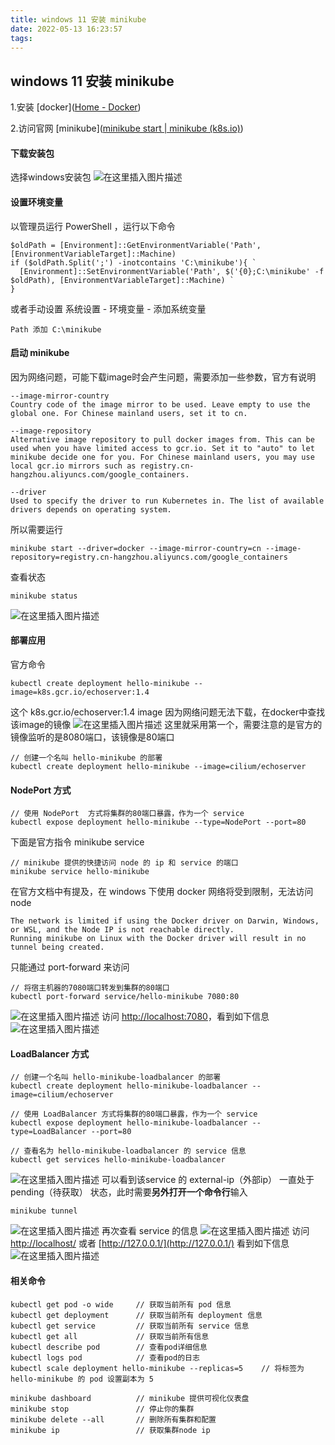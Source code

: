 ```yaml
---
title: windows 11 安装 minikube
date: 2022-05-13 16:23:57
tags:
---
```

## windows 11 安装 minikube

1.安装 [docker]([Home - Docker](https://www.docker.com/))

2.访问官网 [minikube]([minikube start | minikube (k8s.io)](https://minikube.sigs.k8s.io/docs/start/))

#### 下载安装包
选择windows安装包
![在这里插入图片描述](https://i-blog.csdnimg.cn/blog_migrate/ce853e6fe59ec21712e20f5fcb01665e.png)

#### 设置环境变量
以管理员运行 PowerShell ，运行以下命令
```
$oldPath = [Environment]::GetEnvironmentVariable('Path', [EnvironmentVariableTarget]::Machine)
if ($oldPath.Split(';') -inotcontains 'C:\minikube'){ `
  [Environment]::SetEnvironmentVariable('Path', $('{0};C:\minikube' -f $oldPath), [EnvironmentVariableTarget]::Machine) `
}
```
或者手动设置
系统设置 - 环境变量 - 添加系统变量
```
Path 添加 C:\minikube
```

#### 启动 minikube
因为网络问题，可能下载image时会产生问题，需要添加一些参数，官方有说明
```
--image-mirror-country
Country code of the image mirror to be used. Leave empty to use the global one. For Chinese mainland users, set it to cn.

--image-repository
Alternative image repository to pull docker images from. This can be used when you have limited access to gcr.io. Set it to "auto" to let minikube decide one for you. For Chinese mainland users, you may use local gcr.io mirrors such as registry.cn-hangzhou.aliyuncs.com/google_containers.

--driver
Used to specify the driver to run Kubernetes in. The list of available drivers depends on operating system.
```
所以需要运行
```
minikube start --driver=docker --image-mirror-country=cn --image-repository=registry.cn-hangzhou.aliyuncs.com/google_containers
```
查看状态
```
minikube status
```
![在这里插入图片描述](https://i-blog.csdnimg.cn/blog_migrate/3db280eef438e6340e4c667bbd927d3d.png)
#### 部署应用
官方命令
```
kubectl create deployment hello-minikube --image=k8s.gcr.io/echoserver:1.4
```
这个 k8s.gcr.io/echoserver:1.4 image 因为网络问题无法下载，在docker中查找该image的镜像
![在这里插入图片描述](https://i-blog.csdnimg.cn/blog_migrate/7a6b831a0ff05cb7458927348e94cdf5.png)
这里就采用第一个，需要注意的是官方的镜像监听的是8080端口，该镜像是80端口
```
// 创建一个名叫 hello-minikube 的部署
kubectl create deployment hello-minikube --image=cilium/echoserver
```
#### NodePort 方式
```
// 使用 NodePort  方式将集群的80端口暴露，作为一个 service
kubectl expose deployment hello-minikube --type=NodePort --port=80
```
下面是官方指令 minikube service
```
// minikube 提供的快捷访问 node 的 ip 和 service 的端口
minikube service hello-minikube
```
在官方文档中有提及，在 windows 下使用 docker 网络将受到限制，无法访问 node
```
The network is limited if using the Docker driver on Darwin, Windows, or WSL, and the Node IP is not reachable directly.
Running minikube on Linux with the Docker driver will result in no tunnel being created.
```
只能通过 port-forward 来访问
```
// 将宿主机器的7080端口转发到集群的80端口
kubectl port-forward service/hello-minikube 7080:80
```
![在这里插入图片描述](https://i-blog.csdnimg.cn/blog_migrate/ff7c1a4025855125afd425dab537a422.png)
访问 [http://localhost:7080](http://localhost:7080)，看到如下信息
![在这里插入图片描述](https://i-blog.csdnimg.cn/blog_migrate/73ce2f42e9de5ec91d44df7a4e0f6feb.png)

#### LoadBalancer 方式
```
// 创建一个名叫 hello-minikube-loadbalancer 的部署
kubectl create deployment hello-minikube-loadbalancer --image=cilium/echoserver
```
```
// 使用 LoadBalancer 方式将集群的80端口暴露，作为一个 service
kubectl expose deployment hello-minikube-loadbalancer --type=LoadBalancer --port=80
```
```
// 查看名为 hello-minikube-loadbalancer 的 service 信息
kubectl get services hello-minikube-loadbalancer
```
![在这里插入图片描述](https://i-blog.csdnimg.cn/blog_migrate/d3575db59949c620e9809c3e4668fa0d.png)
可以看到该service 的 external-ip（外部ip） 一直处于 pending（待获取） 状态，此时需要**另外打开一个命令行**输入
```
minikube tunnel
```
![在这里插入图片描述](https://i-blog.csdnimg.cn/blog_migrate/0e4be7dac17d27b4914faa52502f204a.png)
再次查看 service 的信息
![在这里插入图片描述](https://i-blog.csdnimg.cn/blog_migrate/9dffba764210e21ebcfe4aef05069499.png)
访问 [http://localhost/](http://localhost/) 或者 [http://127.0.0.1/](http://127.0.0.1/) 看到如下信息
![在这里插入图片描述](https://i-blog.csdnimg.cn/blog_migrate/41e4f55f5e27702680b39426399e77ed.png)


#### 相关命令
```
kubectl get pod -o wide		// 获取当前所有 pod 信息
kubectl get deployment		// 获取当前所有 deployment 信息
kubectl get service			// 获取当前所有 service 信息
kubectl get all				// 获取当前所有信息
kubectl describe pod		// 查看pod详细信息
kubectl logs pod			// 查看pod的日志
kubectl scale deployment hello-minikube --replicas=5  	// 将标签为 hello-minikube 的 pod 设置副本为 5

minikube dashboard			// minikube 提供可视化仪表盘
minikube stop 				// 停止你的集群
minikube delete --all 		// 删除所有集群和配置
minikube ip					// 获取集群node ip
```
